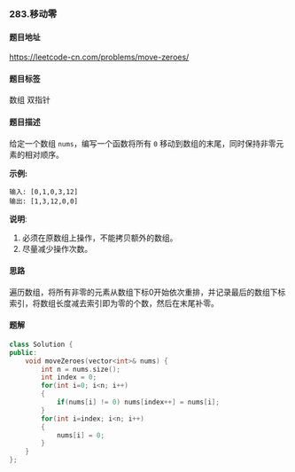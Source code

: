 ### 283.移动零

#### 题目地址

https://leetcode-cn.com/problems/move-zeroes/

#### 题目标签

数组	双指针

#### 题目描述

给定一个数组 `nums`，编写一个函数将所有 `0` 移动到数组的末尾，同时保持非零元素的相对顺序。

**示例:**

```
输入: [0,1,0,3,12]
输出: [1,3,12,0,0]
```

**说明**:

1. 必须在原数组上操作，不能拷贝额外的数组。
2. 尽量减少操作次数。

#### 思路

遍历数组，将所有非零的元素从数组下标0开始依次重排，并记录最后的数组下标索引，将数组长度减去索引即为零的个数，然后在末尾补零。

#### 题解

```c++
class Solution {
public:
    void moveZeroes(vector<int>& nums) {
        int n = nums.size();
        int index = 0;       
        for(int i=0; i<n; i++)
        {
            if(nums[i] != 0) nums[index++] = nums[i];
        }
        for(int i=index; i<n; i++)
        {
            nums[i] = 0;
        }
    }
};
```

